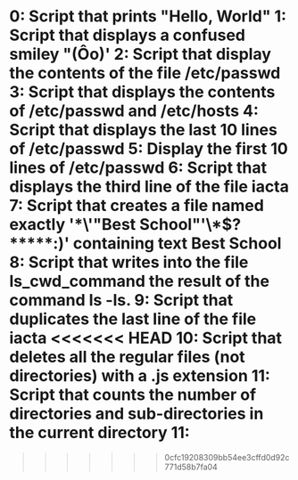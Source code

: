0: Script that prints "Hello, World"
1: Script that displays a confused smiley "(Ôo)'
2: Script that display the contents of the file /etc/passwd
3: Script that displays the contents of /etc/passwd and /etc/hosts
4: Script that displays the last 10 lines of /etc/passwd
5: Display the first 10 lines of /etc/passwd
6: Script that displays the third line of the file iacta
7: Script that creates a file named exactly '\*\\'"Best School"\'\\*$\?\*\*\*\*\*:)' containing text Best School
8: Script that writes into the file ls_cwd_command the result of the command ls -ls.
9: Script that duplicates the last line of the file iacta
<<<<<<< HEAD
10: Script that deletes all the regular files (not directories) with a .js extension
11: Script that counts the number of directories and sub-directories in the current directory
11: 
=======
>>>>>>> 0cfc19208309bb54ee3cffd0d92c771d58b7fa04
